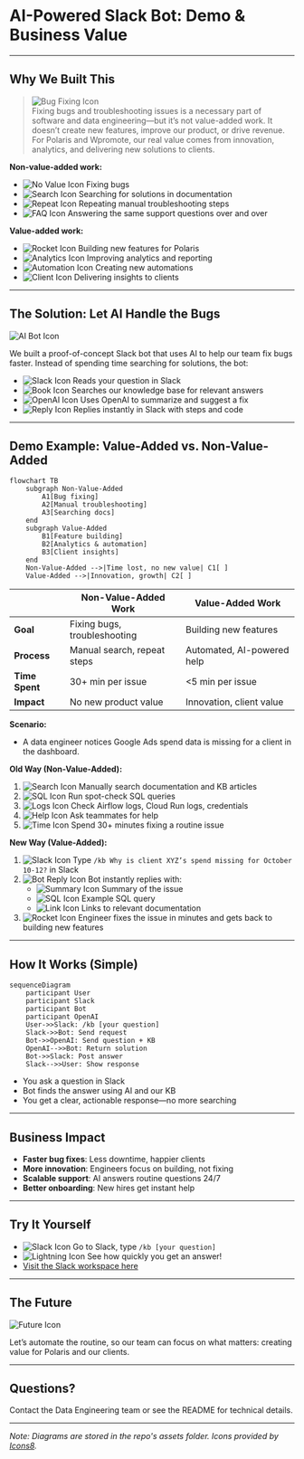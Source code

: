 # AI-Powered Slack Bot: Demo & Business Value

---

## Why We Built This

> ![Bug Fixing Icon](https://img.icons8.com/ios-filled/50/bug.png)  
Fixing bugs and troubleshooting issues is a necessary part of software and data engineering—but it’s not value-added work. It doesn’t create new features, improve our product, or drive revenue. For Polaris and Wpromote, our real value comes from innovation, analytics, and delivering new solutions to clients.

**Non-value-added work:**
- ![No Value Icon](https://img.icons8.com/ios-filled/24/delete-sign.png) Fixing bugs
- ![Search Icon](https://img.icons8.com/ios-filled/24/search.png) Searching for solutions in documentation
- ![Repeat Icon](https://img.icons8.com/ios-filled/24/repeat.png) Repeating manual troubleshooting steps
- ![FAQ Icon](https://img.icons8.com/ios-filled/24/faq.png) Answering the same support questions over and over

**Value-added work:**
- ![Rocket Icon](https://img.icons8.com/ios-filled/24/rocket.png) Building new features for Polaris
- ![Analytics Icon](https://img.icons8.com/ios-filled/24/combo-chart.png) Improving analytics and reporting
- ![Automation Icon](https://img.icons8.com/ios-filled/24/robot-2.png) Creating new automations
- ![Client Icon](https://img.icons8.com/ios-filled/24/conference-call.png) Delivering insights to clients

---

## The Solution: Let AI Handle the Bugs

![AI Bot Icon](https://img.icons8.com/ios-filled/50/artificial-intelligence.png)

We built a proof-of-concept Slack bot that uses AI to help our team fix bugs faster. Instead of spending time searching for solutions, the bot:
- ![Slack Icon](https://img.icons8.com/ios-filled/24/slack-new.png) Reads your question in Slack
- ![Book Icon](https://img.icons8.com/ios-filled/24/book.png) Searches our knowledge base for relevant answers
- ![OpenAI Icon](https://img.icons8.com/ios-filled/24/brain.png) Uses OpenAI to summarize and suggest a fix
- ![Reply Icon](https://img.icons8.com/ios-filled/24/filled-message.png) Replies instantly in Slack with steps and code

---

## Demo Example: Value-Added vs. Non-Value-Added

<!-- Mermaid Comparison Diagram -->

```mermaid
flowchart TB
    subgraph Non-Value-Added
        A1[Bug fixing]
        A2[Manual troubleshooting]
        A3[Searching docs]
    end
    subgraph Value-Added
        B1[Feature building]
        B2[Analytics & automation]
        B3[Client insights]
    end
    Non-Value-Added -->|Time lost, no new value| C1[ ]
    Value-Added -->|Innovation, growth| C2[ ]
```

|                | Non-Value-Added Work         | Value-Added Work           |
|----------------|-----------------------------|----------------------------|
| **Goal**       | Fixing bugs, troubleshooting | Building new features      |
| **Process**    | Manual search, repeat steps | Automated, AI-powered help |
| **Time Spent** | 30+ min per issue           | <5 min per issue           |
| **Impact**     | No new product value        | Innovation, client value   |

**Scenario:**
- A data engineer notices Google Ads spend data is missing for a client in the dashboard.

**Old Way (Non-Value-Added):**
1. ![Search Icon](https://img.icons8.com/ios-filled/24/search.png) Manually search documentation and KB articles
2. ![SQL Icon](https://img.icons8.com/ios-filled/24/database.png) Run spot-check SQL queries
3. ![Logs Icon](https://img.icons8.com/ios-filled/24/file.png) Check Airflow logs, Cloud Run logs, credentials
4. ![Help Icon](https://img.icons8.com/ios-filled/24/help.png) Ask teammates for help
5. ![Time Icon](https://img.icons8.com/ios-filled/24/clock.png) Spend 30+ minutes fixing a routine issue

**New Way (Value-Added):**
1. ![Slack Icon](https://img.icons8.com/ios-filled/24/slack-new.png) Type `/kb Why is client XYZ’s spend missing for October 10-12?` in Slack
2. ![Bot Reply Icon](https://img.icons8.com/ios-filled/24/filled-message.png) Bot instantly replies with:
   - ![Summary Icon](https://img.icons8.com/ios-filled/24/summary-list.png) Summary of the issue
   - ![SQL Icon](https://img.icons8.com/ios-filled/24/database.png) Example SQL query
   - ![Link Icon](https://img.icons8.com/ios-filled/24/link.png) Links to relevant documentation
3. ![Rocket Icon](https://img.icons8.com/ios-filled/24/rocket.png) Engineer fixes the issue in minutes and gets back to building new features

---

## How It Works (Simple)

<!-- Mermaid Process Diagram -->
```mermaid
sequenceDiagram
    participant User
    participant Slack
    participant Bot
    participant OpenAI
    User->>Slack: /kb [your question]
    Slack->>Bot: Send request
    Bot->>OpenAI: Send question + KB
    OpenAI-->>Bot: Return solution
    Bot->>Slack: Post answer
    Slack-->>User: Show response
```

- You ask a question in Slack
- Bot finds the answer using AI and our KB
- You get a clear, actionable response—no more searching

---

## Business Impact
- **Faster bug fixes**: Less downtime, happier clients
- **More innovation**: Engineers focus on building, not fixing
- **Scalable support**: AI answers routine questions 24/7
- **Better onboarding**: New hires get instant help

---

## Try It Yourself
- ![Slack Icon](https://img.icons8.com/ios-filled/24/slack-new.png) Go to Slack, type `/kb [your question]`
- ![Lightning Icon](https://img.icons8.com/ios-filled/24/lightning-bolt.png) See how quickly you get an answer!
- [Visit the Slack workspace here](https://test-auto-slack-kb.slack.com/)

---

## The Future

![Future Icon](https://img.icons8.com/ios-filled/50/futurama-bender.png)

Let’s automate the routine, so our team can focus on what matters: creating value for Polaris and our clients.

---

## Questions?
Contact the Data Engineering team or see the README for technical details.

---

*Note: Diagrams are stored in the repo's assets folder. Icons provided by [Icons8](https://icons8.com/).*
